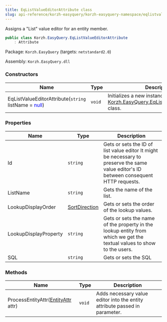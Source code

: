 ```yaml
---
title: EqListValueEditorAttribute class
slug: api-reference/korzh-easyquery/korzh-easyquery-namespace/eqlistvalueeditorattribute-class
---
```

Assigns a "List" value editor for an entity member.
```csharp
public class Korzh.EasyQuery.EqListValueEditorAttribute
    : Attribute

```
Package: `Korzh.EasyQuery` (targets: `netstandard2.0`)

Assembly: `Korzh.EasyQuery.dll`

### Constructors

| Name | Type | Description | 
| --- | --- | --- | 
| EqListValueEditorAttribute(`string` listName = <span style='color: blue'>null</span>) | `void` | Initializes a new instance of the [Korzh.EasyQuery.EqListValueEditorAttribute](api-reference/korzh-easyquery/korzh-easyquery-namespace/eqlistvalueeditorattribute-class) class. | 


### Properties

| Name | Type | Description | 
| --- | --- | --- | 
| Id | `string` | Gets or sets the ID of list value editor  It might be necessary to preserve the same value editor's ID between consequent HTTP requests. | 
| ListName | `string` | Gets the name of the list. | 
| LookupDisplayOrder | [SortDirection](api-reference/korzh-easyquery/korzh-easyquery-namespace/sortdirection-enum) | Gets or sets the order of the lookup values. | 
| LookupDisplayProperty | `string` | Gets or sets the name of the property in the lookup entity from which we get the textual values to show to the users. | 
| SQL | `string` | Gets or sets the SQL | 


### Methods

| Name | Type | Description | 
| --- | --- | --- | 
| ProcessEntityAttr([EntityAttr](api-reference/korzh-easyquery/korzh-easyquery-namespace/entityattr-class) attr) | `void` | Adds necessary value editor into the entity attribute passed in parameter. |